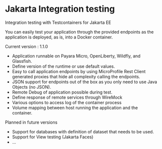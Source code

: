# Jakarta Integration testing

Integration testing with Testcontainers for Jakarta EE

You can easily test your application through the provided endpoints as the application is deployed, as is, into a Docker container.

Current version : 1.1.0

- Application runnable on Payara Micro, OpenLiberty, Wildfly, and Glassfish.
- Define version of the runtime or use default values.
- Easy to call application endpoints by using MicroProfile Rest Client generated proxies that hide all complexity calling the endpoints.
- JSON support for endpoints out of the box as you only need to use Java Objects (no JSON).
- Remote Debug of application possible during test.
- Define response of remote services through WireMock
- Various options to access log of the container process
- Volume mapping between host running the application and the container.

Planned in future versions

- Support for databases with definition of dataset that needs to be used.
- Support for View testing (Jakarta Faces)
- ...

